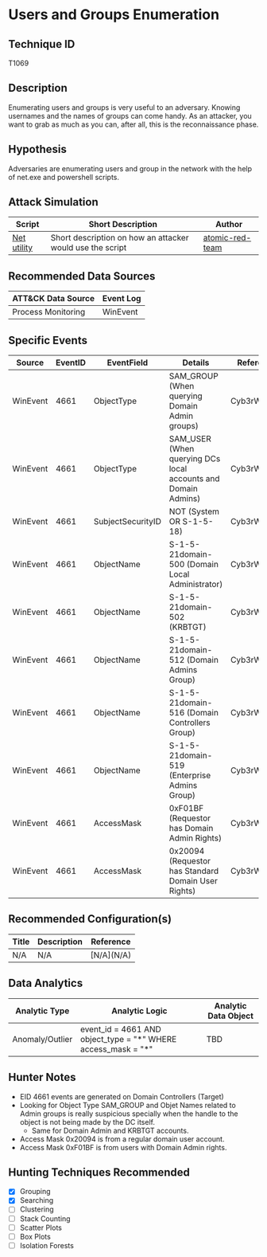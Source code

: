 # Users and Groups Enumeration
## Technique ID
T1069


## Description
Enumerating users and groups is very useful to an adversary. Knowing usernames and the names of groups can come handy. As an attacker, you want to grab as much as you can, after all, this is the reconnaissance phase.


## Hypothesis
Adversaries are enumerating users and group in the network with the help of net.exe and powershell scripts.

## Attack Simulation

| Script  | Short Description | Author | 
|---------|---------|---------|
| [Net utility](https://github.com/redcanaryco/atomic-red-team/blob/16ccafef72580539074b4e92d190a2eed1e74102/atomics/T1069/T1069.md#atomic-test-1---permission-groups-discovery)| Short description on how an attacker would use the script | [atomic-red-team](https://github.com/redcanaryco/atomic-red-team/blob/16ccafef72580539074b4e92d190a2eed1e74102/atomics/T1069/T1069.md#atomic-test-1---permission-groups-discovery) |



## Recommended Data Sources

| ATT&CK Data Source | Event Log |
|---------|---------|
| Process Monitoring|WinEvent|



## Specific Events

| Source | EventID | EventField | Details | Reference | 
|--------|---------|-------|--------|-----------| 
| WinEvent | 4661 | ObjectType | SAM_GROUP (When querying Domain Admin groups) | Cyb3rWard0g |
| WinEvent | 4661 | ObjectType | SAM_USER (When querying DCs local accounts and Domain Admins) | Cyb3rWard0g |
| WinEvent | 4661 | SubjectSecurityID | NOT (System OR S-1-5-18) | Cyb3rWard0g |
| WinEvent | 4661 | ObjectName | S-1-5-21domain-500 (Domain Local Administrator) | Cyb3rWard0g |
| WinEvent | 4661 | ObjectName | S-1-5-21domain-502 (KRBTGT) | Cyb3rWard0g |
| WinEvent | 4661 | ObjectName | S-1-5-21domain-512 (Domain Admins Group) | Cyb3rWard0g |
| WinEvent | 4661 | ObjectName | S-1-5-21domain-516 (Domain Controllers Group) | Cyb3rWard0g |
| WinEvent | 4661 | ObjectName | S-1-5-21domain-519 (Enterprise Admins Group) | Cyb3rWard0g |
| WinEvent | 4661 | AccessMask | 0xF01BF (Requestor has Domain Admin Rights) | Cyb3rWard0g |
| WinEvent | 4661 | AccessMask | 0x20094 (Requestor has Standard Domain User Rights) | Cyb3rWard0g |

## Recommended Configuration(s)
| Title | Description | Reference|
|---------|---------|---------|
| N/A | N/A | \[N/A\](N/A)



## Data Analytics 

| Analytic Type  | Analytic Logic | Analytic Data Object |
|--------|---------|---------|
| Anomaly/Outlier |  event\_id = 4661 AND object\_type = "\*" WHERE access_mask = "\*"  | TBD | 



## Hunter Notes
* EID 4661 events are generated on Domain Controllers (Target)
* Looking for Object Type SAM_GROUP and Objet Names related to Admin groups is really suspicious specially when the handle to the object is not being made by the DC itself.
	* Same for Domain Admin and KRBTGT accounts.
* Access Mask 0x20094 is from a regular domain user account.
* Access Mask 0xF01BF is from users with Domain Admin rights.


## Hunting Techniques Recommended

- [x] Grouping
- [x] Searching
- [ ] Clustering
- [ ] Stack Counting
- [ ] Scatter Plots
- [ ] Box Plots
- [ ] Isolation Forests
